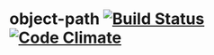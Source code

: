 # object-path [![Build Status](https://travis-ci.org/ileri/object-path.svg?branch=master)](https://travis-ci.org/ileri/object-path) [![Code Climate](https://codeclimate.com/github/ileri/object-path/badges/gpa.svg)](https://codeclimate.com/github/ileri/object-path)
